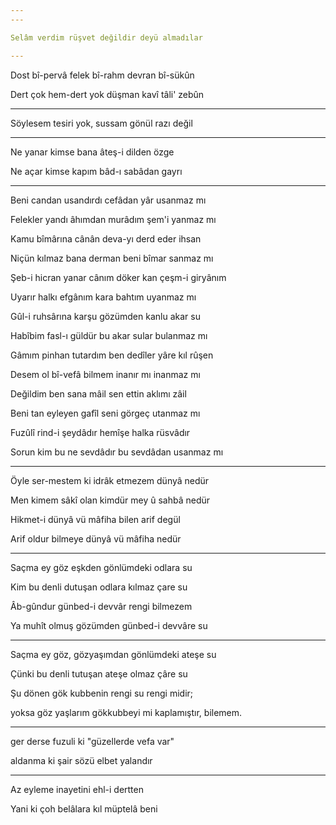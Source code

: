 ```yaml
---
---

Selâm verdim rüşvet değildir deyü almadılar

---
```

  
Dost bî-pervâ felek bî-rahm devran bî-sükûn  

Dert çok hem-dert yok düşman kavî tâli' zebûn

---

Söylesem tesiri yok, sussam gönül razı değil

---

Ne yanar kimse bana âteş-i dilden özge

Ne açar kimse kapım bâd-ı sabâdan gayrı

---

Beni candan usandırdı cefâdan yâr usanmaz mı  

Felekler yandı âhımdan murâdım şem'i yanmaz mı

Kamu bîmârına cânân deva-yı derd eder ihsan  

Niçün kılmaz bana derman beni bîmar sanmaz mı

Şeb-i hicran yanar cânım döker kan çeşm-i giryânım  

Uyarır halkı efgânım kara bahtım uyanmaz mı

Gûl-i ruhsârına karşu gözümden kanlu akar su  

Habîbim fasl-ı güldür bu akar sular bulanmaz mı

Gâmım pinhan tutardım ben dedîler yâre kıl rûşen  

Desem ol bî-vefâ bilmem inanır mı inanmaz mı

Değildim ben sana mâil sen ettin aklımı zâil  

Beni tan eyleyen gafîl seni görgeç utanmaz mı

Fuzûlî rind-i şeydâdır hemîşe halka rüsvâdır  

Sorun kim bu ne sevdâdır bu sevdâdan usanmaz mı

---

Öyle ser-mestem ki idrâk etmezem dünyâ nedür  

Men kimem sâkî olan kimdür mey û sahbâ nedür

Hikmet-i dünyâ vü mâfiha bilen arif degül  

Arif oldur bilmeye dünyâ vü mâfiha nedür

---

Saçma ey göz eşkden gönlümdeki odlara su  

Kim bu denli dutuşan odlara kılmaz çare su

Âb-gûndur günbed-i devvâr rengi bilmezem  

Ya muhît olmuş gözümden günbed-i devvâre su

---

Saçma ey göz, gözyaşımdan gönlümdeki ateşe su  

Çünki bu denli tutuşan ateşe olmaz çâre su

Şu dönen gök kubbenin rengi su rengi midir; 

yoksa göz yaşlarım gökkubbeyi mi kaplamıştır, bilemem.

---

ger derse fuzuli ki "güzellerde vefa var"  

aldanma ki şair sözü elbet yalandır

---

Az eyleme inayetini ehl-i dertten

Yani ki çoh belâlara kıl müptelâ beni

